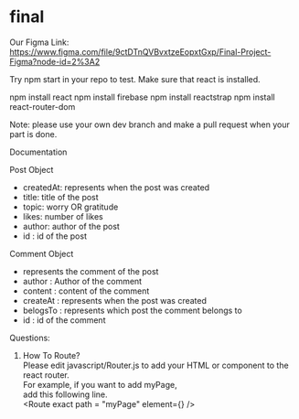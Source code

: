 # final

Our Figma Link: https://www.figma.com/file/9ctDTnQVBvxtzeEopxtGxp/Final-Project-Figma?node-id=2%3A2

Try npm start in your repo to test.
Make sure that react is installed.

npm install react
npm install firebase
npm install reactstrap
npm install react-router-dom

Note:
please use your own dev branch and make a pull request when your part is done.

Documentation

Post Object
 * createdAt: represents when the post was created
 * title: title of the post
 * topic: worry OR gratitude
 * likes: number of likes
 * author: author of the post
 * id : id of the post 

 Comment Object
 * represents the comment of the post
 * author : Author of the comment
 * content : content of the comment
 * createAt : represents when the post was created
 * belogsTo : represents which post the comment belongs to
 * id : id of the comment


Questions:
1. How To Route?  
Please edit javascript/Router.js to add your HTML or component to the react router.  
For example, if you want to add myPage,  
add this following line.  
<Route exact path = "myPage" element={<myPage />} />  


